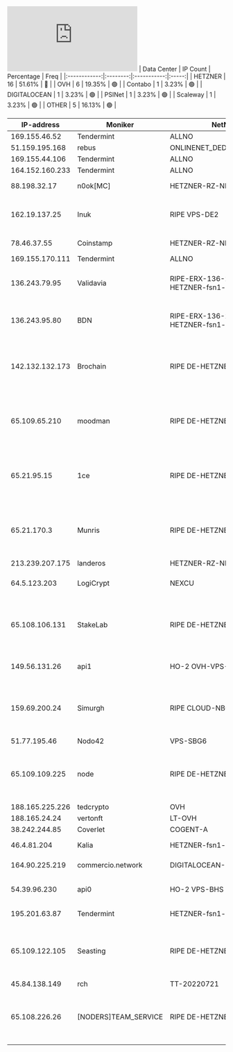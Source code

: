 ![Diagramm](https://github.com/obajay/StateSync-snapshots/blob/main/Projects/Rebus/1/README.md)
| Data Center | IP Count | Percentage | Freq |
|:------------:|:--------:|:-----------:|:-----:|
| HETZNER | 16 | 51.61% | 🔴 |
| OVH | 6 | 19.35% | 🟢 |
| Contabo | 1 | 3.23% | 🟢 |
| DIGITALOCEAN | 1 | 3.23% | 🟢 |
| PSINet | 1 | 3.23% | 🟢 |
| Scaleway | 1 | 3.23% | 🟢 |
| OTHER | 5 | 16.13% | 🟢 |

<!-- START_TABLE -->
| IP-address | Moniker | NetName | Organization |
|-------------|-------------|-------------|-------------|
| 169.155.46.52 | Tendermint | ALLNO | Allnodes Inc |
| 51.159.195.168 | rebus | ONLINENET_DEDICATED_SERVERS | Scaleway |
| 169.155.44.106 | Tendermint | ALLNO | Allnodes Inc |
| 164.152.160.233 | Tendermint | ALLNO | Allnodes Inc |
| 88.198.32.17 | n0ok[MC] | HETZNER-RZ-NBG-NET | Hetzner Online GmbH |
| 162.19.137.25 | Inuk | RIPE VPS-DE2 | RIPE Network Coordination Centre OVH GmbH |
| 78.46.37.55 | Coinstamp | HETZNER-RZ-NBG-NET | Hetzner Online GmbH |
| 169.155.170.111 | Tendermint | ALLNO | Allnodes Inc |
| 136.243.79.95 | Validavia | RIPE-ERX-136-243-0-0 HETZNER-fsn1-dc12 | RIPE Network Coordination Centre Hetzner Online GmbH |
| 136.243.95.80 | BDN | RIPE-ERX-136-243-0-0 HETZNER-fsn1-dc8 | RIPE Network Coordination Centre Hetzner Online GmbH |
| 142.132.132.173 | Brochain | RIPE DE-HETZNER-19900326 | RIPE Network Coordination Centre Hetzner Online GmbH Hetzner Online GmbH |
| 65.109.65.210 | moodman | RIPE DE-HETZNER-20010209 | RIPE Network Coordination Centre Hetzner Online GmbH Hetzner Online GmbH |
| 65.21.95.15 | 1ce | RIPE DE-HETZNER-20010926 | RIPE Network Coordination Centre Hetzner Online GmbH Hetzner Online GmbH |
| 65.21.170.3 | Munris | RIPE DE-HETZNER-20010926 | RIPE Network Coordination Centre Hetzner Online GmbH Hetzner Online GmbH |
| 213.239.207.175 | landeros | HETZNER-RZ-NBG-NET2 |  |
| 64.5.123.203 | LogiCrypt | NEXCU | NEXCUS TECHNOLOGIES LLC |
| 65.108.106.131 | StakeLab | RIPE DE-HETZNER-20010209 | RIPE Network Coordination Centre Hetzner Online GmbH Hetzner Online GmbH |
| 149.56.131.26 | api1 | HO-2 OVH-VPS-149-56-128 | OVH Hosting, Inc. OVH Hosting, Inc. |
| 159.69.200.24 | Simurgh | RIPE CLOUD-NBG1 | RIPE Network Coordination Centre Hetzner Online GmbH Hetzner Online GmbH |
| 51.77.195.46 | Nodo42 | VPS-SBG6 | OVH SAS |
| 65.109.109.225 | node | RIPE DE-HETZNER-20010209 | RIPE Network Coordination Centre Hetzner Online GmbH Hetzner Online GmbH |
| 188.165.225.226 | tedcrypto | OVH |  |
| 188.165.24.24 | vertonft | LT-OVH | UAB OVH |
| 38.242.244.85 | Coverlet | COGENT-A | PSINet, Inc. |
| 46.4.81.204 | Kalia | HETZNER-fsn1-dc5 | Hetzner Online GmbH |
| 164.90.225.219 | commercio.network | DIGITALOCEAN-164-90-128-0 | DigitalOcean, LLC |
| 54.39.96.230 | api0 | HO-2 VPS-BHS | OVH Hosting, Inc. OVH Hosting, Inc. |
| 195.201.63.87 | Tendermint | HETZNER-fsn1-dc4 | Hetzner Online GmbH |
| 65.109.122.105 | Seasting | RIPE DE-HETZNER-20010209 | RIPE Network Coordination Centre Hetzner Online GmbH Hetzner Online GmbH |
| 45.84.138.149 | rch | TT-20220721 | Contabo GmbH |
| 65.108.226.26 | [NODERS]TEAM_SERVICE | RIPE DE-HETZNER-20010209 | RIPE Network Coordination Centre Hetzner Online GmbH Hetzner Online GmbH |

<!-- END_TABLE -->
